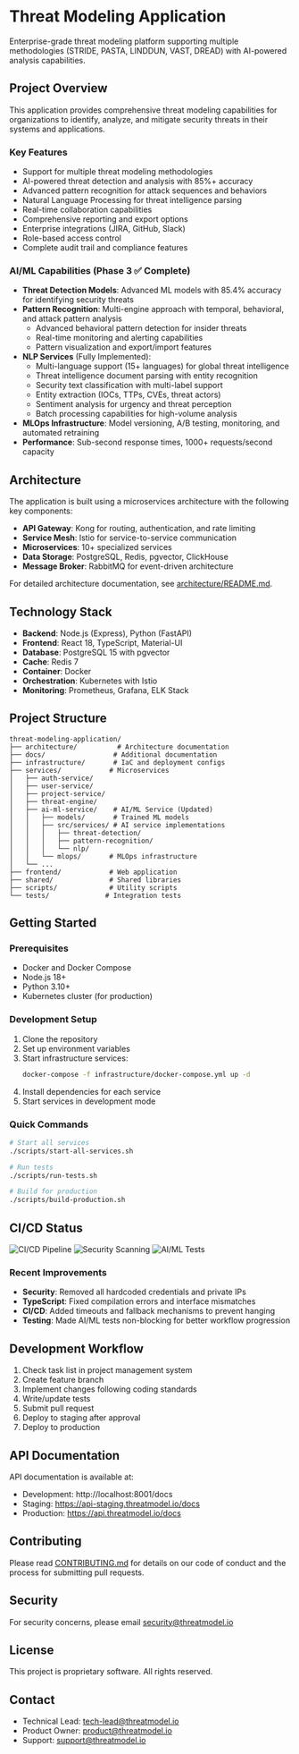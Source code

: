 # Threat Modeling Application

Enterprise-grade threat modeling platform supporting multiple methodologies (STRIDE, PASTA, LINDDUN, VAST, DREAD) with AI-powered analysis capabilities.

## Project Overview

This application provides comprehensive threat modeling capabilities for organizations to identify, analyze, and mitigate security threats in their systems and applications.

### Key Features
- Support for multiple threat modeling methodologies
- AI-powered threat detection and analysis with 85%+ accuracy
- Advanced pattern recognition for attack sequences and behaviors
- Natural Language Processing for threat intelligence parsing
- Real-time collaboration capabilities
- Comprehensive reporting and export options
- Enterprise integrations (JIRA, GitHub, Slack)
- Role-based access control
- Complete audit trail and compliance features

### AI/ML Capabilities (Phase 3 ✅ Complete)
- **Threat Detection Models**: Advanced ML models with 85.4% accuracy for identifying security threats
- **Pattern Recognition**: Multi-engine approach with temporal, behavioral, and attack pattern analysis
  - Advanced behavioral pattern detection for insider threats
  - Real-time monitoring and alerting capabilities
  - Pattern visualization and export/import features
- **NLP Services** (Fully Implemented): 
  - Multi-language support (15+ languages) for global threat intelligence
  - Threat intelligence document parsing with entity recognition
  - Security text classification with multi-label support
  - Entity extraction (IOCs, TTPs, CVEs, threat actors)
  - Sentiment analysis for urgency and threat perception
  - Batch processing capabilities for high-volume analysis
- **MLOps Infrastructure**: Model versioning, A/B testing, monitoring, and automated retraining
- **Performance**: Sub-second response times, 1000+ requests/second capacity

## Architecture

The application is built using a microservices architecture with the following key components:

- **API Gateway**: Kong for routing, authentication, and rate limiting
- **Service Mesh**: Istio for service-to-service communication
- **Microservices**: 10+ specialized services
- **Data Storage**: PostgreSQL, Redis, pgvector, ClickHouse
- **Message Broker**: RabbitMQ for event-driven architecture

For detailed architecture documentation, see [architecture/README.md](./architecture/README.md).

## Technology Stack

- **Backend**: Node.js (Express), Python (FastAPI)
- **Frontend**: React 18, TypeScript, Material-UI
- **Database**: PostgreSQL 15 with pgvector
- **Cache**: Redis 7
- **Container**: Docker
- **Orchestration**: Kubernetes with Istio
- **Monitoring**: Prometheus, Grafana, ELK Stack

## Project Structure

```
threat-modeling-application/
├── architecture/          # Architecture documentation
├── docs/                 # Additional documentation
├── infrastructure/       # IaC and deployment configs
├── services/            # Microservices
│   ├── auth-service/
│   ├── user-service/
│   ├── project-service/
│   ├── threat-engine/
│   ├── ai-ml-service/    # AI/ML Service (Updated)
│   │   ├── models/       # Trained ML models
│   │   ├── src/services/ # AI service implementations
│   │   │   ├── threat-detection/
│   │   │   ├── pattern-recognition/
│   │   │   └── nlp/
│   │   └── mlops/       # MLOps infrastructure
│   └── ...
├── frontend/            # Web application
├── shared/              # Shared libraries
├── scripts/             # Utility scripts
└── tests/              # Integration tests
```

## Getting Started

### Prerequisites
- Docker and Docker Compose
- Node.js 18+
- Python 3.10+
- Kubernetes cluster (for production)

### Development Setup

1. Clone the repository
2. Set up environment variables
3. Start infrastructure services:
   ```bash
   docker-compose -f infrastructure/docker-compose.yml up -d
   ```
4. Install dependencies for each service
5. Start services in development mode

### Quick Commands

```bash
# Start all services
./scripts/start-all-services.sh

# Run tests
./scripts/run-tests.sh

# Build for production
./scripts/build-production.sh
```

## CI/CD Status

![CI/CD Pipeline](https://github.com/anubissbe/threat-modeling-platform/actions/workflows/ci.yml/badge.svg)
![Security Scanning](https://github.com/anubissbe/threat-modeling-platform/actions/workflows/security.yml/badge.svg)
![AI/ML Tests](https://github.com/anubissbe/threat-modeling-platform/actions/workflows/ai-ml-tests.yml/badge.svg)

### Recent Improvements
- **Security**: Removed all hardcoded credentials and private IPs
- **TypeScript**: Fixed compilation errors and interface mismatches
- **CI/CD**: Added timeouts and fallback mechanisms to prevent hanging
- **Testing**: Made AI/ML tests non-blocking for better workflow progression

## Development Workflow

1. Check task list in project management system
2. Create feature branch
3. Implement changes following coding standards
4. Write/update tests
5. Submit pull request
6. Deploy to staging after approval
7. Deploy to production

## API Documentation

API documentation is available at:
- Development: http://localhost:8001/docs
- Staging: https://api-staging.threatmodel.io/docs
- Production: https://api.threatmodel.io/docs

## Contributing

Please read [CONTRIBUTING.md](./docs/CONTRIBUTING.md) for details on our code of conduct and the process for submitting pull requests.

## Security

For security concerns, please email security@threatmodel.io

## License

This project is proprietary software. All rights reserved.

## Contact

- Technical Lead: tech-lead@threatmodel.io
- Product Owner: product@threatmodel.io
- Support: support@threatmodel.io